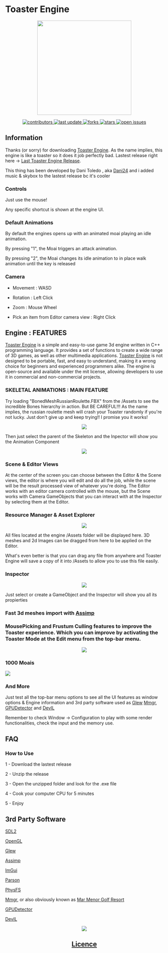 # Toaster Engine

<div id="header" align="center">
  <img src="https://user-images.githubusercontent.com/79161140/192161224-a374e6b4-c0f1-47d2-9202-6a044b5bb32f.png" width="300"/>
  
  <p>
  <a href="https://github.com/Dani-24/Toaster_Engine/graphs/contributors">
    <img src="https://img.shields.io/github/contributors/Dani-24/Toaster_Engine" alt="contributors" />
  </a>
  <a href="">
    <img src="https://img.shields.io/github/last-commit/Dani-24/Toaster_Engine" alt="last update" />
  </a>
  <a href="https://github.com/Dani-24/Toaster_Engine/network/members">
    <img src="https://img.shields.io/github/forks/Dani-24/Toaster_Engine" alt="forks" />
  </a>
  <a href="https://github.com/Dani-24/Toaster_Engine/stargazers">
    <img src="https://img.shields.io/github/stars/Dani-24/Toaster_Engine" alt="stars" />
  </a>
  <a href="https://github.com/Dani-24/Toaster_Engine/issues/">
    <img src="https://img.shields.io/github/issues/Dani-24/Toaster_Engine" alt="open issues" />
  </a>
</p>
</div>

## Information

Thanks (or sorry) for downloading [Toaster Engine](https://github.com/Dani-24/Toaster_Engine). As the name implies, this engine is like a toaster so it does it job perfectly bad. Lastest release right here -> [Last Toaster Engine Release](https://github.com/Dani-24/Toaster_Engine/releases).

This thing has been developed by Dani Toledo , aka [Dani24](https://github.com/Dani-24) and i added music & skybox to the lastest release bc it's cooler

### Controls

Just use the mouse!

Any specific shortcut is shown at the engine UI.

### Default Animations

By default the engines opens up with an animated moai playing an idle animation.

By pressing "1", the Moai triggers an attack animation.

By pressing "2", the Moai changes its idle animation to in place walk animation until the key is released

### Camera

* Movement : WASD

* Rotation : Left Click

* Zoom : Mouse Wheel

* Pick an item from Editor camera view : Right Click

## Engine : FEATURES

[Toaster Engine](https://github.com/Dani-24/Toaster_Engine) is a simple and easy-to-use game 3d engine written in C++ programming language. It provides a set of functions to create a wide range of 3D games, as well as other multimedia applications. [Toaster Engine](https://github.com/Dani-24/Toaster_Engine) is not designed to be portable, fast, and easy to understand, making it a wrong choice for beginners and experienced programmers alike. The engine is open-source and available under the mit license, allowing developers to use it in commercial and non-commercial projects.

### SKELETAL ANIMATIONS : MAIN FEATURE

Try loading "BonedMeshRussianRoulette.FBX" from the /Assets to see the incredible Bones hierarchy in action. But BE CAREFUL!!! As the name implies, the russian roulette mesh will crash your Toaster randomly if you're not lucky. Just don't give up and keep trying!! I promise you it works!

<p align="center">

  <img align="center" src="https://user-images.githubusercontent.com/79161140/212535270-437bc521-d65a-4625-a572-620a92d246ab.png">

</p>

Then just select the parent of the Skeleton and the Inpector will show you the Animation Component

<p align="center">

  <img align="center" src="https://user-images.githubusercontent.com/79161140/212535341-6dc308ae-2ad0-416f-b130-4aba9a2690af.png">

</p>

### Scene & Editor Views

At the center of the screen you can choose between the Editor & the Scene views, the editor is where you will edit and do all the job, while the scene will be the result processed view of whatever you're doing. The Editor works with an editor camera controlled with the mouse, but the Scene works with Camera GameObjects that you can interact with at the Inspector by selecting them at the Editor.

### Resource Manager & Asset Explorer

<p align="center">

  <img align="center" src="https://user-images.githubusercontent.com/79161140/212535054-baef8c1d-a1d0-4766-854b-49c7c717eb14.png">

</p>

All files located at the engine /Assets folder will be displayed here. 3D meshes and 2d Images can be dragged from here to be applied on the Editor.

What's even better is that you can drag any file from anywhere and Toaster Engine will save a copy of it into /Assets to allow you to use this file easily.

### Inspector

<p align="center">

  <img align="center" src="https://user-images.githubusercontent.com/79161140/212535201-756d7fda-3969-40a2-b4a4-2889a223853e.png">

</p>

Just select or create a GameObject and the Inspector will show you all its propierties

### Fast 3d meshes import with [Assimp](https://github.com/assimp/assimp)

### MousePicking and Frustum Culling features to improve the Toaster experience. Which you can improve by activating the Toaster Mode at the Edit menu from the top-bar menu. 

<p align="center">

  <img align="center" src="https://user-images.githubusercontent.com/79161140/212535534-80ccccd8-e533-419a-9f7a-b4ec04c9c091.png">

</p>

### 1000 Moais

<img align="center" src="https://user-images.githubusercontent.com/79161140/212564399-7dd71a7c-90c5-4ca1-8080-5fb36e4d148f.png">

### And More

Just test all the top-bar menu options to see all the UI features as window options & Engine information and 3rd party software used as [Glew](https://glew.sourceforge.net) [Mmgr](https://github.com/RIscRIpt/mmgr), [GPUDetector](https://www.intel.es/content/www/es/es/homepage.html) and [DevIL](https://openil.sourceforge.net)

Remember to check Window -> Configuration to play with some render functionalities, check the input and the memory use.

## FAQ

### How to Use

1 - Download the lastest release

2 - Unzip the release

3 - Open the unzipped folder and look for the .exe file

4 - Cook your computer CPU for 5 minutes

5 - Enjoy


## 3rd Party Software

[SDL2](https://www.libsdl.org)

[OpenGL](https://www.opengl.org)

[Glew](https://glew.sourceforge.net)

[Assimp](https://github.com/assimp/assimp)

[ImGui](https://github.com/ocornut/imgui)

[Parson](https://github.com/kgabis/parson)

[PhysFS](https://icculus.org/physfs/)

[Mmgr](https://github.com/RIscRIpt/mmgr), or also obviously known as [Mar Menor Golf Resort](https://www.mmgr.info/es/)

[GPUDetector](https://www.intel.es/content/www/es/es/homepage.html)

[DevIL](https://openil.sourceforge.net)

<p align="center">
  
  <img align="center" src="https://user-images.githubusercontent.com/79161140/212534887-5309dbd6-a156-41b7-b3e2-58e245ffbfef.png">
  
</p>

<div id="header" align="center">

## [Licence](https://github.com/Dani-24/Toaster_Engine/blob/main/LICENSE)

</div>
